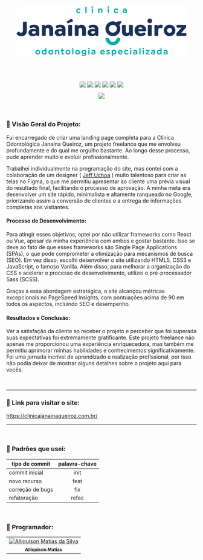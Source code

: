 <br>
<br>

<p align="center">
  <img src="Logo 01 azul.png" width="450" />
</p>

<br>
<br>

<p align="center">
  <img align="center" src="https://img.shields.io/badge/javascript-%2320232a.svg?style=for-the-badge&logo=javascript&logoColor=%23F7DF1E" />
  <img align="center" src="https://img.shields.io/badge/html-%2320232a.svg?style=for-the-badge&logo=html5"/>
  <img align="center" src="https://img.shields.io/badge/css-%2320232a.svg?style=for-the-badge&logo=css3"/>
  <img align="center" src="https://img.shields.io/badge/sass-%2320232a.svg?style=for-the-badge&logo=sass"/>
  <img align="center" src="https://img.shields.io/badge/figma-%2320232a.svg?style=for-the-badge&logo=figma&logoColor=white" />
  <img align="center" src="https://img.shields.io/badge/git-%2320232a.svg?style=for-the-badge&logo=git&logoColor=%white" />
</p>

<p align="center">
   <img src="http://img.shields.io/static/v1?label=STATUS&message=Finalizado&color=GREEN&style=for-the-badge" />
</p>



<br>

### 📌 Visão Geral do Projeto:

<p>
Fui encarregado de criar uma landing page completa para a Clínica Odontológica Janaína Queiroz, um projeto freelance que me envolveu profundamente e do qual me orgulho bastante. Ao longo desse processo, pude aprender muito e evoluir profissionalmente.

Trabalhei individualmente na programação do site, mas contei com a colaboração de um designer ( [Jeff Uchoa](https://www.linkedin.com/in/jeff-uchoa-b264b3186/) ) muito talentoso para criar as telas no Figma, o que me permitiu apresentar ao cliente uma prévia visual do resultado final, facilitando o processo de aprovação. A minha meta era desenvolver um site rápido, minimalista e altamente ranqueado no Google, priorizando assim a conversão de clientes e a entrega de informações completas aos visitantes.

#### Processo de Desenvolvimento:

Para atingir esses objetivos, optei por não utilizar frameworks como React ou Vue, apesar da minha experiência com ambos e gostar bastante. Isso se deve ao fato de que esses frameworks são Single Page Applications (SPAs), o que pode comprometer a otimização para mecanismos de busca (SEO). Em vez disso, escolhi desenvolver o site utilizando HTML5, CSS3 e JavaScript, o famoso Vanilla. Além disso, para melhorar a organização do CSS e acelerar o processo de desenvolvimento, utilizei o pré-processador Sass (SCSS).

Graças a essa abordagem estratégica, o site alcançou métricas excepcionais no PageSpeed Insights, com pontuações acima de 90 em todos os aspectos, incluindo SEO e desempenho.

#### Resultados e Conclusão:

Ver a satisfação da cliente ao receber o projeto e perceber que foi superada suas expectativas foi extremamente gratificante. Este projeto freelance não apenas me proporcionou uma experiência enriquecedora, mas também me permitiu aprimorar minhas habilidades e conhecimentos significativamente. Foi uma jornada incrível de aprendizado e realização profissional, por isso não podia deixar de mostrar alguns detalhes sobre o projeto aqui para vocês.
</p>

<br>

---

### 🔷 Link para visitar o site:

<https://clinicajanainaqueiroz.com.br/>

---

<br>

### 🤔 Padrões que usei:

| tipo de commit   | palavra-chave |
| ---------------- | :-----------: |
| commit inicial   |     init      |
| novo recurso     |     feat      |
| correção de bugs |      fix      |
| refatoração      |     refac     |


<br>

<h3>🔷 Programador:</h3>
<div>
  <table>
    <tr>
      <td align="center">
        <a href="https://github.com/Ally-Matias">
          <img src="https://avatars.githubusercontent.com/u/98532868?v=4" alt="Alliquison Matias da Silva"
            width="120px">
          <br>
          <sub><b>Alliquison Matias</b></sub>
        </a>
    </tr>
  </table>
</div>

